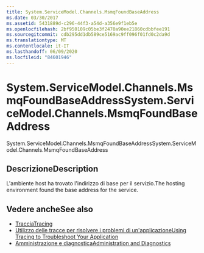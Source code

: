 ```yaml
---
title: System.ServiceModel.Channels.MsmqFoundBaseAddress
ms.date: 03/30/2017
ms.assetid: 5431889d-c296-44f3-a54d-a356e9f1eb5e
ms.openlocfilehash: 2bf950109c05be3f2470a90ee21860cdbbfee191
ms.sourcegitcommit: cdb295dd1db589ce5169ac9ff096f01fd0c2da9d
ms.translationtype: MT
ms.contentlocale: it-IT
ms.lasthandoff: 06/09/2020
ms.locfileid: "84601946"
---
```

# <a name="systemservicemodelchannelsmsmqfoundbaseaddress"></a><span data-ttu-id="f8583-102">System.ServiceModel.Channels.MsmqFoundBaseAddress</span><span class="sxs-lookup"><span data-stu-id="f8583-102">System.ServiceModel.Channels.MsmqFoundBaseAddress</span></span>
<span data-ttu-id="f8583-103">System.ServiceModel.Channels.MsmqFoundBaseAddress</span><span class="sxs-lookup"><span data-stu-id="f8583-103">System.ServiceModel.Channels.MsmqFoundBaseAddress</span></span>  
  
## <a name="description"></a><span data-ttu-id="f8583-104">Descrizione</span><span class="sxs-lookup"><span data-stu-id="f8583-104">Description</span></span>  
 <span data-ttu-id="f8583-105">L'ambiente host ha trovato l'indirizzo di base per il servizio.</span><span class="sxs-lookup"><span data-stu-id="f8583-105">The hosting environment found the base address for the service.</span></span>  
  
## <a name="see-also"></a><span data-ttu-id="f8583-106">Vedere anche</span><span class="sxs-lookup"><span data-stu-id="f8583-106">See also</span></span>

- [<span data-ttu-id="f8583-107">Traccia</span><span class="sxs-lookup"><span data-stu-id="f8583-107">Tracing</span></span>](index.md)
- [<span data-ttu-id="f8583-108">Utilizzo delle tracce per risolvere i problemi di un'applicazione</span><span class="sxs-lookup"><span data-stu-id="f8583-108">Using Tracing to Troubleshoot Your Application</span></span>](using-tracing-to-troubleshoot-your-application.md)
- [<span data-ttu-id="f8583-109">Amministrazione e diagnostica</span><span class="sxs-lookup"><span data-stu-id="f8583-109">Administration and Diagnostics</span></span>](../index.md)
